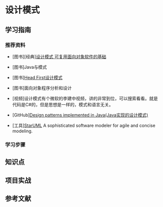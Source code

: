 # 设计模式

## 学习指南

### 推荐资料

* [图书][经典][设计模式 可复用面向对象软件的基础](http://product.dangdang.com/71052.html)

* [图书]Java与模式
* [图书][Head First设计模式](http://product.dangdang.com/20021171.html)
* [图书]面向对象程序分析和设计
* [视频]设计模式有个微软的李建中视频，讲的非常到位，可以搜索看看。就是代码是C#的，但是思想是一样的，模式和语言无关。
* [GitHub][Design patterns implemented in Java(Java实现的设计模式)](https://github.com/iluwatar/java-design-patterns)
* [工具][StarUML](http://staruml.io) A sophisticated software modeler for agile and concise modeling.

### 学习步骤

## 知识点

## 项目实战

## 参考文献

